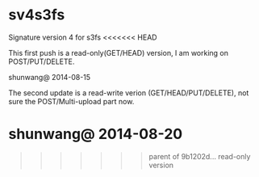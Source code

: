 sv4s3fs
=======

Signature version 4 for s3fs
<<<<<<< HEAD

This first push is a read-only(GET/HEAD) version, I am working on POST/PUT/DELETE.

shunwang@ 2014-08-15

The second update is a read-write verion (GET/HEAD/PUT/DELETE), not sure the POST/Multi-upload part now.

shunwang@ 2014-08-20
=======
>>>>>>> parent of 9b1202d... read-only version
